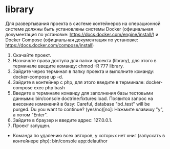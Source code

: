 # library

Для развертывания проекта в системе контейнеров на операционной системе должны быть установлены системы Docker 
(официальная документация по установке:  https://docs.docker.com/engine/install/) и Docker Compose (официальная 
документация по установке:  https://docs.docker.com/compose/install)

1. Скачайте проект.
2. Назначьте права доступа для папки проекта (library), для этого в терминале введите команду: chmod -R 777 library.
4. Зайдите через терминал в папку проекта и выполните команду: docker-compose up -d. 
5. Зайдите в контейнер с php, для этого введите в терминале: docker-compose exec php bash
6. Введите в терминале команду для заполнения базы тестовыми данными: bin/console doctrine:fixtures:load.
   Появится запрос на внесение изменений в базу: Careful, database "bd_test" will be purged. Du you want to continue?
   (yes/no)[no]:
   Нажмите клавишу "y", а потом "Enter".
7. Зайдите в браузер и введите адрес: 127.0.0.1.
8. Проект запущен.

*  Команда по удалению всех авторов, у которых нет книг (запускать в контейнере php): bin/console app:delauthor
